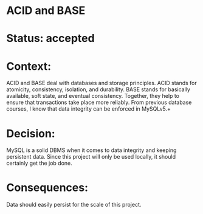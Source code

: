 # ACID and BASE
# Status: accepted
# Context: 
ACID and BASE deal with databases and storage principles. ACID stands for atomicity, consistency, isolation, and durability. BASE stands for basically available, soft state, and eventual consistency. Together, they help to ensure that transactions take place more reliably.
From previous database courses, I know that data integrity can be enforced in MySQLv5.+

# Decision:
MySQL is a solid DBMS when it comes to data integrity and keeping persistent data. Since this project will only be used locally, it should certainly get the job done.

# Consequences:
Data should easily persist for the scale of this project.